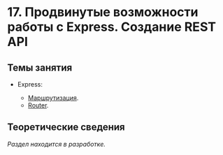 # 17. Продвинутые возможности работы с Express. Создание REST API

## Темы занятия

- Express:

  - [Маршрутизация](https://metanit.com/web/nodejs/4.3.php).
  - [Router](https://metanit.com/web/nodejs/4.16.php).

## Теоретические сведения

_Раздел находится в разработке._